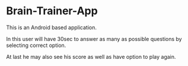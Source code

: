 # Brain-Trainer-App
This is an Android based application. 

In this user will have 30sec to answer as many as possible questions by selecting correct option. 

At last he may also see his score as well as have option to play again.
